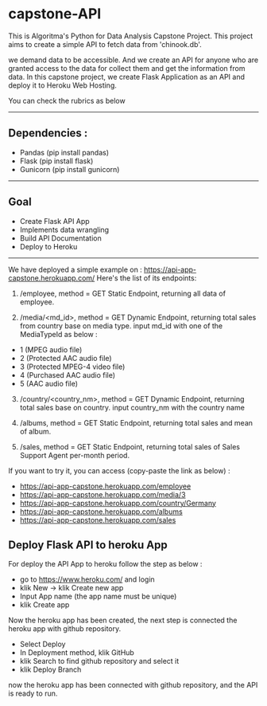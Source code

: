 # capstone-API
This is Algoritma's Python for Data Analysis Capstone Project. 
This project aims to create a simple API to fetch data from 'chinook.db'. 

we demand data to be accessible. And we create an API for anyone who are granted access to the data for collect them and get the information from data. 
In this capstone project, we create Flask Application as an API and deploy it to Heroku Web Hosting. 

You can check the rubrics as below
___
## Dependencies : 
- Pandas    (pip install pandas)
- Flask     (pip install flask)
- Gunicorn  (pip install gunicorn)

___
## Goal 
- Create Flask API App
- Implements data wrangling
- Build API Documentation
- Deploy to Heroku

___
We have deployed a simple example on : https://api-app-capstone.herokuapp.com/
Here's the list of its endpoints: 

1. /employee, method = GET
Static Endpoint, returning all data of employee. 

2. /media/<md_id>, method = GET
Dynamic Endpoint, returning total sales from country base on media type.
input md_id with one of the MediaTypeId as below :
- 1 (MPEG audio file)
- 2 (Protected AAC audio file)
- 3 (Protected MPEG-4 video file)
- 4 (Purchased AAC audio file)
- 5 (AAC audio file)
    
3. /country/<country_nm>, method = GET
Dynamic Endpoint, returning total sales base on country.
input country_nm with the country name

4. /albums, method = GET
Static Endpoint, returning total sales and mean of album.

5. /sales, method = GET
Static Endpoint, returning total sales of Sales Support Agent per-month period.

If you want to try it, you can access (copy-paste the link as below) : 
- https://api-app-capstone.herokuapp.com/employee
- https://api-app-capstone.herokuapp.com/media/3
- https://api-app-capstone.herokuapp.com/country/Germany
- https://api-app-capstone.herokuapp.com/albums
- https://api-app-capstone.herokuapp.com/sales


## Deploy Flask API to heroku App
For deploy the API App to heroku follow the step as below :
- go to https://www.heroku.com/ and login
- klik New -> klik Create new app
- Input App name (the app name must be unique)
- klik Create app

Now the heroku app has been created, 
the next step is connected the heroku app with github repository.
- Select Deploy
- In Deployment method, klik GitHub
- klik Search to find github repository and select it
- klik Deploy Branch

now the heroku app has been connected with github repository,
and the API is ready to run.
